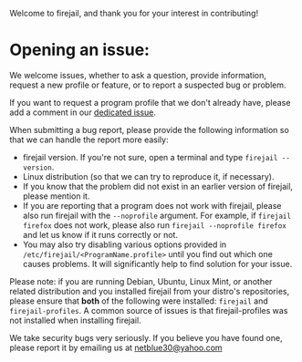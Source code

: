 Welcome to firejail, and thank you for your interest in contributing!

# Opening an issue:
We welcome issues, whether to ask a question, provide information, request a new profile or
feature, or to report a suspected bug or problem.

If you want to request a program profile that we don't already have, please add a comment in
our [dedicated issue](https://github.com/netblue30/firejail/issues/1139).

When submitting a bug report, please provide the following information so that
we can handle the report more easily:
 - firejail version. If you're not sure, open a terminal and type `firejail --version`.
 - Linux distribution (so that we can try to reproduce it, if necessary).
 - If you know that the problem did not exist in an earlier version of firejail, please mention it.
 - If you are reporting that a program does not work with firejail, please also run firejail with
 the `--noprofile` argument.
 For example, if `firejail firefox` does not work, please also run `firejail --noprofile firefox` and
 let us know if it runs correctly or not.
 - You may also try disabling various options provided in `/etc/firejail/<ProgramName.profile>` until you find out which one causes problems. It will significantly help to find solution for your issue.

Please note: if you are running Debian, Ubuntu, Linux Mint, or another related
distribution and you installed firejail from your distro's repositories, please
ensure that **both** of the following were installed:
`firejail` and `firejail-profiles`. A common source of issues is that
firejail-profiles was not installed when installing firejail.

We take security bugs very seriously. If you believe you have found one, please report it by
emailing us at netblue30@yahoo.com
